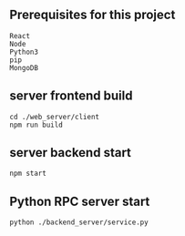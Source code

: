 ## Prerequisites for this project
```
React
Node
Python3
pip
MongoDB
```

## server frontend build
```
cd ./web_server/client
npm run build
```

## server backend start
```
npm start
```

## Python RPC server start
```
python ./backend_server/service.py
```
